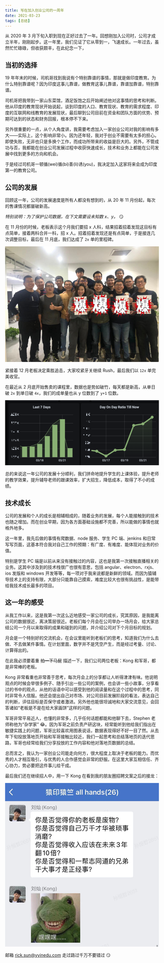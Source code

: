 ```yaml
---
title: 写在加入创业公司的一周年
date: 2021-03-23
tags: [总结]
---
```


从 2020 年 3 月下旬入职到现在正好过去了一年。回想刚加入公司时，公司才成立半年，刚刚起步。这一年里，我们见证了它从零到一，飞速成长。一年过去，虽然忙忙碌碌，但收获颇丰，在此纪念一下，

## 当初的选择

19 年年末的时候，司机哥找到我说有个特别靠谱的事情，那就是做印度教育。为什么特别靠谱呢？因为印度这事儿靠谱，做教育这事儿靠谱，靠谱加靠谱，特别靠谱。

司机哥把我带到一家山东菜馆，酒足饭饱之后开始阐述他对这事情的思考和判断。他从印度的教育现状开始说起，谈到印度的人口、教育现状、教育的需求程度、印度的互联网和线教育的发展现状，最后聊到公司目前在资金和团队方面的优势、预期可达到的状态和财务回报，根本停不下来。

另外很重要的一点，从个人角度讲，我需要考虑加入一家创业公司对我的影响有多大——实际上，这个影响非常小。因为还年轻，我对于创业不需要有太多的担心。即使失败，无非也只是多换个工作，而成功所带来的收益是巨大的。另外，不管成功与否，我都能在创业公司发展过程中收获快速成长，技术和业务上都能在公司发展中找到更多的方向和机会。

于是经过司机哥一顿循(wei)循(bi)善(li)诱(you)，我决定加入这家将来会成为印度第一的教育公司。

## 公司的发展

回顾这一年，公司的发展速度是所有人都没有想到的，从 20 年 11 月份起，每次的售课情况都屡破新高。

*特别说明：为了保护公司数据，在下文需要设未知数 x、y。* 😏

在 11 月份的时候，老板表示这个月我们要招 x 人科，结果招着招着发现这目标有点简单，接着两科合并一科，招 x 人。招着招着发现还是有点简单，于是接连几次调整目标，最后在 11 月底，我们达成了 `2x` 单的里程碑。

![2x 单达成](./assets/2x.jpg)

紧接着 12 月老板决定乘胜追击，大家咬紧牙关继续 Rush，最后我们以 `12x` 单完美收官。

在最近从 2 月底开始售卖的课程里，数据也是势如破竹，每天都是新高，从单日破 `2x` 到单日破 `4x`，我们的成单量也从 y 位数到了 `y+1` 位数。

![More and more!](./assets/more-and-more.png)

总的来说这一年公司的发展十分顺利，我们拼命地提升学生的上课体验，提升老师的教学效果，提升辅导老师的跟课效率，扩大招生，降低成本，取得了不小的成绩。

## 技术成长

公司的发展和个人的成长是相辅相成的，随着业务的发展，每个人能接触到的技术也随之增加。而在创业早期，因为各方面基础设施都不完善，所以能做的事情也就格外地多。

这一年里，我先后做的事情有爬数据、node 服务、学生 PC 端、jenkins 和日常写写页面，这基本符合我对自己工作的预期：有广度、有难度、能体现对业务的价值。

特别是学生 PC 端是以前从来没有接触过的内容，这也是我第一次接触直播相关的业务。这其中涉及到的技术栈很广也很有意思，包括 angular、electron、rxjs、ios 发版和 windows 开发等等，每一项对于我来说都是新鲜的领域。而因为猿辅导技术上的支持有限，大部分只能靠自己摸索，难度比较大也很有挑战性，是能带给我技术成长最多的项目。

## 这一年的感受

从我工作以来，这是我第一次这么近地感受一家公司的成长，究其原因，是我能离公司的数据很近，离决策层很近。老板们每个月会在公司举办一场月会，给大家总结公司一个月以来取得的成果和碰到的问题，并介绍公司对下个月目标的规划。

月会是一个特别好的交流机会，在会议里能听到老板们的思考，知道我们为什么去做、不去做某件事情。在计划里面，数字并不是凭空产生，而是经过考量、讨论、计算得出的。

在此我必须要着重 ~~拍一下马屁~~ 描述一下，我们公司两位老板：Kong 和军哥，都是非常棒的老板。

Kong 非常看重也非常善于思考，每次月会上的分享都让人听得津津有味。他说明观点的时候会举很多例子、随手引出一些公司的案例，也会讲一些小故事，分享看过的书中的观点，从他的话语中可以感受到他的阅读量和在这个过程中的思考，同时非常令人信服。他还会提出自己对市场、对公司目前发展阶段的看法，表达自己的判断，评估目标是否保守或者激进。另外他也能很坦诚地和大家交流意见，会回答诸如“老板是不是在给大家画饼”这样的问题。

军哥非常平易近人，也懂的非常多，几乎任何话题都能和他聊下去，Stephen 老师称他为“杂学家” 😂。因为军哥之前负责产研这块，经常能听到他给我们指出在敏捷实践上的问题，军哥比较喜欢用图表说话，数据表现得好不好一目了然。从去年下旬投放落地页开始和军哥接触比较近，我们一起思考和总结落地页的迭代思路，军哥也经常给我们分享投放的工作内容和他对落地页数据的总结。

总而言之，我认为一家创业公司能走向何方，很大程度上取决于老板的能力。而优秀的人才相互吸引，与优秀的人合作感觉会非常的舒服。在这里大家互相信任、齐心协力，势必要把这件事儿给干成。

最后我们还在继续招人中，用一下 Kong 在看到我的朋友圈招聘文案之后的接龙：

![](./assets/kong.jpg)

邮箱 [rick.sun@yyinedu.com](mailto:rick.sun@yyinedu.com) 走过路过千万不要错过 😏
